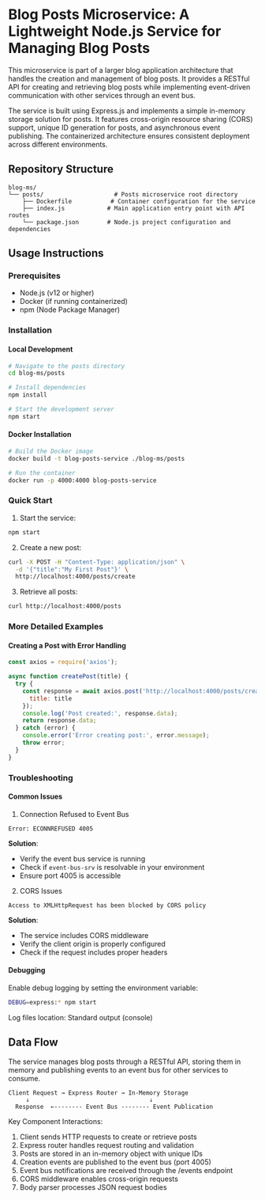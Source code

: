 # Blog Posts Microservice: A Lightweight Node.js Service for Managing Blog Posts

This microservice is part of a larger blog application architecture that handles the creation and management of blog posts. It provides a RESTful API for creating and retrieving blog posts while implementing event-driven communication with other services through an event bus.

The service is built using Express.js and implements a simple in-memory storage solution for posts. It features cross-origin resource sharing (CORS) support, unique ID generation for posts, and asynchronous event publishing. The containerized architecture ensures consistent deployment across different environments.

## Repository Structure
```
blog-ms/
└── posts/                    # Posts microservice root directory
    ├── Dockerfile           # Container configuration for the service
    ├── index.js            # Main application entry point with API routes
    └── package.json        # Node.js project configuration and dependencies
```

## Usage Instructions
### Prerequisites
- Node.js (v12 or higher)
- Docker (if running containerized)
- npm (Node Package Manager)

### Installation

#### Local Development
```bash
# Navigate to the posts directory
cd blog-ms/posts

# Install dependencies
npm install

# Start the development server
npm start
```

#### Docker Installation
```bash
# Build the Docker image
docker build -t blog-posts-service ./blog-ms/posts

# Run the container
docker run -p 4000:4000 blog-posts-service
```

### Quick Start
1. Start the service:
```bash
npm start
```

2. Create a new post:
```bash
curl -X POST -H "Content-Type: application/json" \
  -d '{"title":"My First Post"}' \
  http://localhost:4000/posts/create
```

3. Retrieve all posts:
```bash
curl http://localhost:4000/posts
```

### More Detailed Examples

#### Creating a Post with Error Handling
```javascript
const axios = require('axios');

async function createPost(title) {
  try {
    const response = await axios.post('http://localhost:4000/posts/create', {
      title: title
    });
    console.log('Post created:', response.data);
    return response.data;
  } catch (error) {
    console.error('Error creating post:', error.message);
    throw error;
  }
}
```

### Troubleshooting

#### Common Issues

1. Connection Refused to Event Bus
```
Error: ECONNREFUSED 4005
```
**Solution**: 
- Verify the event bus service is running
- Check if `event-bus-srv` is resolvable in your environment
- Ensure port 4005 is accessible

2. CORS Issues
```
Access to XMLHttpRequest has been blocked by CORS policy
```
**Solution**:
- The service includes CORS middleware
- Verify the client origin is properly configured
- Check if the request includes proper headers

#### Debugging
Enable debug logging by setting the environment variable:
```bash
DEBUG=express:* npm start
```

Log files location: Standard output (console)

## Data Flow
The service manages blog posts through a RESTful API, storing them in memory and publishing events to an event bus for other services to consume.

```ascii
Client Request → Express Router → In-Memory Storage
     ↓                                  ↓
  Response  ←-------- Event Bus -------- Event Publication
```

Key Component Interactions:
1. Client sends HTTP requests to create or retrieve posts
2. Express router handles request routing and validation
3. Posts are stored in an in-memory object with unique IDs
4. Creation events are published to the event bus (port 4005)
5. Event bus notifications are received through the /events endpoint
6. CORS middleware enables cross-origin requests
7. Body parser processes JSON request bodies